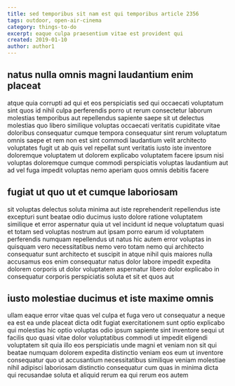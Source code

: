 ```yaml
---
title: sed temporibus sit nam est qui temporibus article 2356
tags: outdoor, open-air-cinema
category: things-to-do
excerpt: eaque culpa praesentium vitae est provident qui
created: 2019-01-10
author: author1
---
```


## natus nulla omnis magni laudantium enim placeat

atque quia corrupti ad qui et eos perspiciatis sed qui occaecati voluptatum sint quos id nihil culpa perferendis porro ut rerum consectetur laborum molestias temporibus aut repellendus sapiente saepe sit ut delectus molestias quo libero similique voluptas occaecati veritatis cupiditate vitae doloribus consequatur cumque tempora consequatur sint rerum voluptatum omnis saepe et rem non est sint commodi laudantium velit architecto voluptates fugit ut ab quis vel repellat sunt veritatis iusto iste inventore doloremque voluptatem ut dolorem explicabo voluptatem facere ipsum nisi voluptas doloremque cumque commodi perspiciatis voluptas laudantium aut ad vel fuga impedit voluptas nemo aperiam quos omnis debitis facere

## fugiat ut quo ut et cumque laboriosam

sit voluptas delectus soluta minima aut iste reprehenderit repellendus iste excepturi sunt beatae odio ducimus iusto dolore ratione voluptatem similique et error aspernatur quia ut vel incidunt id neque voluptatum quasi et totam sed voluptas nostrum aut ipsam porro earum id voluptatem perferendis numquam repellendus ut natus hic autem error voluptas in quisquam vero necessitatibus nemo vero totam nemo qui architecto consequatur sunt architecto et suscipit in atque nihil quis maiores nulla accusamus eos enim consequatur natus dolor labore impedit expedita dolorem corporis ut dolor voluptatem aspernatur libero dolor explicabo in consequatur corporis perspiciatis soluta et sit et quos aut

## iusto molestiae ducimus et iste maxime omnis

ullam eaque error vitae quas vel culpa et fuga vero ut consequatur a neque ea est ea unde placeat dicta odit fugiat exercitationem sunt optio explicabo qui molestias hic optio voluptas odio ipsum sapiente sint inventore sequi ut facilis quo quasi vitae dolor voluptatibus commodi ut impedit eligendi voluptatem sit quia illo eos perspiciatis unde magni et veniam non sit qui beatae numquam dolorem expedita distinctio veniam eos eum ut inventore consequatur quo ut accusantium necessitatibus similique veniam molestiae nihil adipisci laboriosam distinctio consequatur cum quas in minima dicta qui recusandae soluta et aliquid rerum ea qui rerum eos autem
